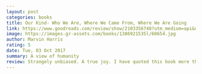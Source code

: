 ```yaml
---
layout: post
categories: books
title: Our Kind- Who We Are, Where We Came From, Where We Are Going
link: https://www.goodreads.com/review/show/2103356748?utm_medium=api&utm_source=rss
image: https://images.gr-assets.com/books/1386921535l/60654.jpg
author: Marvin Harris
rating: 5
date: Tue, 03 Oct 2017
summary: A view of humanity 
review: Strangely unbiased. A true joy. I have quoted this book more than most since reading it.
---
```



